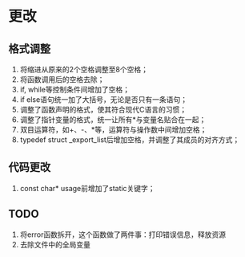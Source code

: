 # 更改

## 格式调整

1. 将缩进从原来的2个空格调整至8个空格；
2. 将函数调用后的空格去除；
3. if, while等控制条件间增加了空格；
4. if else语句统一加了大括号，无论是否只有一条语句；
5. 调整了函数声明的格式，使其符合现代C语言的习惯；
6. 调整了指针变量的格式，统一让所有*与变量名贴合在一起；
7. 双目运算符，如+、-、*等，运算符与操作数中间增加空格；
8. typedef struct _export_list后增加空格，并调整了其成员的对齐方式；

## 代码更改

1. const char* usage前增加了static关键字；

## TODO

1. 将error函数拆开，这个函数做了两件事：打印错误信息，释放资源
2. 去除文件中的全局变量
